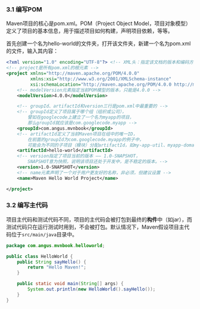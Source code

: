 ### 3.1 编写POM

Maven项目的核心是pom.xml。POM（Project Object Model，项目对象模型）定义了项目的基本信息，用于描述项目如何构建，声明项目依赖，等等。

首先创建一个名为hello-world的文件夹，打开该文件夹，新建一个名为pom.xml的文件，输入其内容：

```xml
<?xml version="1.0" encoding="UTF-8"?> <!-- XML头：指定该文档的版本和编码方式 -->
<!-- project是所有pom.xml的根元素 -->
<project xmlns="http://maven.apache.org/POM/4.0.0"
         xmlns:xsi="http://www.w3.org/2001/XMLSchema-instance"
         xsi:schemaLocation="http://maven.apache.org/POM/4.0.0 http://maven.apache.org/xsd/maven-4.0.0.xsd">
    <!-- modelVersion元素指定当前POM模型的版本，只能是4.0.0 -->
  	<modelVersion>4.0.0</modelVersion>

  	<!-- groupId、artifactId和version三行是pom.xml中最重要的 -->
	<!-- groupId定义了项目属于哪个组（组织或公司），
		譬如在googlecode上建立了一个名为myapp的项目，
		那么groupId就应该是com.googlecode.myapp -->
  	<groupId>com.angus.mvnbook</groupId>
    <!-- artifactId定义了当前Maven项目在组中的唯一ID，
		在前面的groupId为com.googlecode.myapp的例子中，
		可能会为不同的子项目（模块）分配artifactId，如my-app-util、myapp-domain、myapp-web等 -->
    <artifactId>hello-world</artifactId>
    <!-- version指定了项目当前的版本 —— 1.0-SNAPSHOT，
		SNAPSHOT意为快照，说明该项目还处于开发中，是不稳定的版本。-->
    <version>1.0-SNAPSHOT</version>
    <!-- name元素声明了一个对于用户更友好的名称，非必须，但建议设置 -->
    <name>Maven Hello World Project</name>

</project>
```

### 3.2 编写主代码

项目主代码和测试代码不同，项目的主代码会被打包到最终的**构件**中（如jar），而测试代码只在运行测试时用到，不会被打包。默认情况下，Maven假设项目主代码位于`src/main/java`目录中。

```java
package com.angus.mvnbook.helloworld;

public class HelloWorld {
    public String sayHello() {
        return "Hello Maven!";
    }

    public static void main(String[] args) {
        System.out.println(new HelloWorld().sayHello());
    }
}
```

